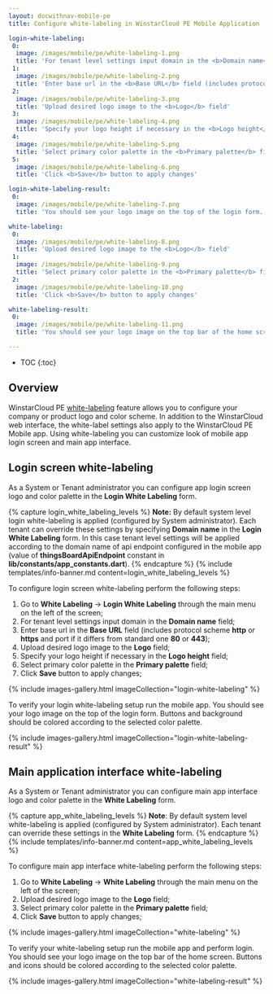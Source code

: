 ```yaml
---
layout: docwithnav-mobile-pe
title: Configure white-labeling in WinstarCloud PE Mobile Application

login-white-labeling:
 0:
  image: /images/mobile/pe/white-labeling-1.png
  title: 'For tenant level settings input domain in the <b>Domain name</b> field'
 1:
  image: /images/mobile/pe/white-labeling-2.png
  title: 'Enter base url in the <b>Base URL</b> field (includes protocol scheme <b>http</b> or <b>https</b> and port if it differs from standard one <b>80</b> or <b>443</b>)'
 2:
  image: /images/mobile/pe/white-labeling-3.png
  title: 'Upload desired logo image to the <b>Logo</b> field'
 3:
  image: /images/mobile/pe/white-labeling-4.png
  title: 'Specify your logo height if necessary in the <b>Logo height</b> field'
 4:
  image: /images/mobile/pe/white-labeling-5.png
  title: 'Select primary color palette in the <b>Primary palette</b> field'
 5:
  image: /images/mobile/pe/white-labeling-6.png
  title: 'Click <b>Save</b> button to apply changes'

login-white-labeling-result:
 0:
  image: /images/mobile/pe/white-labeling-7.png
  title: 'You should see your logo image on the top of the login form. Buttons and background should be colored according to the selected color palette.'

white-labeling:
 0:
  image: /images/mobile/pe/white-labeling-8.png
  title: 'Upload desired logo image to the <b>Logo</b> field'
 1:
  image: /images/mobile/pe/white-labeling-9.png
  title: 'Select primary color palette in the <b>Primary palette</b> field'
 2:
  image: /images/mobile/pe/white-labeling-10.png
  title: 'Click <b>Save</b> button to apply changes'

white-labeling-result:
 0:
  image: /images/mobile/pe/white-labeling-11.png
  title: 'You should see your logo image on the top bar of the home screen. Buttons and icons should be colored according to the selected color palette.'

---
```


* TOC
{:toc}

## Overview

WinstarCloud PE [white-labeling](/docs/pe/user-guide/white-labeling/) feature allows you to configure your company or product logo and color scheme.
In addition to the WinstarCloud web interface, the white-label settings also apply to the WinstarCloud PE Mobile app.
Using white-labeling you can customize look of mobile app login screen and main app interface.

## Login screen white-labeling

As a System or Tenant administrator you can configure app login screen logo and color palette in the **Login White Labeling** form.

{% capture login_white_labeling_levels %}
**Note:**  By default system level login white-labeling is applied (configured by System administrator). Each tenant can override these settings by specifying
**Domain name** in the **Login White Labeling** form.
In this case tenant level settings will be applied according to the domain name of api endpoint configured in the mobile app
(value of **thingsBoardApiEndpoint** constant in **lib/constants/app_constants.dart**).
{% endcapture %}
{% include templates/info-banner.md content=login_white_labeling_levels %}

To configure login screen white-labeling perform the following steps:

1. Go to **White Labeling** -> **Login White Labeling** through the main menu on the left of the screen;
2. For tenant level settings input domain in the **Domain name** field;
3. Enter base url in the **Base URL** field (includes protocol scheme **http** or **https** and port if it differs from standard one **80** or **443**); 
4. Upload desired logo image to the **Logo** field;
5. Specify your logo height if necessary in the **Logo height** field;
6. Select primary color palette in the **Primary palette** field;
7. Click **Save** button to apply changes;

{% include images-gallery.html imageCollection="login-white-labeling" %}

To verify your login white-labeling setup run the mobile app.
You should see your logo image on the top of the login form. Buttons and background should be colored according to the selected color palette. 

{% include images-gallery.html imageCollection="login-white-labeling-result" %}

## Main application interface white-labeling

As a System or Tenant administrator you can configure main app interface logo and color palette in the **White Labeling** form.

{% capture app_white_labeling_levels %}
**Note**: By default system level white-labeling is applied (configured by System administrator). Each tenant can override these settings
in the **White Labeling** form.
{% endcapture %}
{% include templates/info-banner.md content=app_white_labeling_levels %}

To configure main app interface white-labeling perform the following steps:

1. Go to **White Labeling** -> **White Labeling** through the main menu on the left of the screen;
2. Upload desired logo image to the **Logo** field;
3. Select primary color palette in the **Primary palette** field;
4. Click **Save** button to apply changes;

{% include images-gallery.html imageCollection="white-labeling" %}

To verify your white-labeling setup run the mobile app and perform login.
You should see your logo image on the top bar of the home screen. Buttons and icons should be colored according to the selected color palette.

{% include images-gallery.html imageCollection="white-labeling-result" %}
